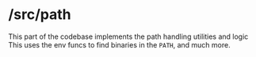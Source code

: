 # /src/path

This part of the codebase implements the path handling utilities and logic This uses the env funcs to find binaries in the `PATH`, and much more.
